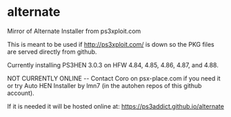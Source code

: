 # alternate
Mirror of Alternate Installer from ps3xploit.com

This is meant to be used if http://ps3xploit.com/ is down so the PKG files are served directly from github.

Currently installing PS3HEN 3.0.3 on HFW 4.84, 4.85, 4.86, 4.87, and 4.88.

NOT CURRENTLY ONLINE -- Contact Coro on psx-place.com if you need it or try Auto HEN Installer by lmn7 (in the autohen repos of this github account).

If it is needed it will be hosted online at: https://ps3addict.github.io/alternate
